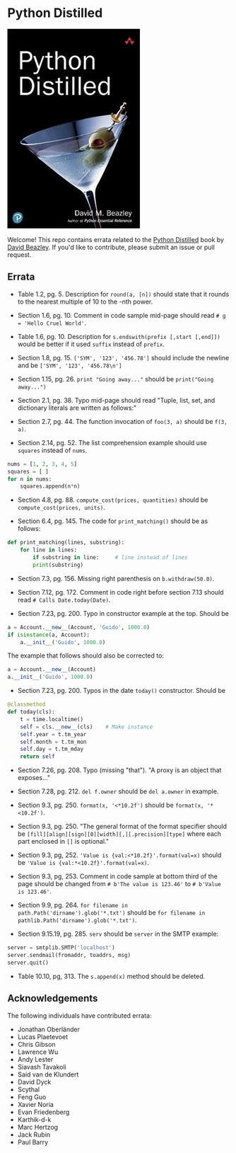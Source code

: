 # Python Distilled

![](images/cover.jpg)

Welcome!  This repo contains errata related to the [Python
Distilled](https://www.dabeaz.com/python-distilled) book by [David Beazley](https://www.dabeaz.com).
If you'd like to contribute, please submit an issue or pull request.

## Errata

* Table 1.2, pg. 5. Description for `round(a, [n])` should state that it rounds to the nearest multiple of 10 to the -nth power.

* Section 1.6, pg. 10.  Comment in code sample mid-page should read `# g = 'Hello Cruel World'`.

* Table 1.6, pg. 10. Description for `s.endswith(prefix [,start [,end]])` would be better if it used `suffix` instead
of `prefix`.

* Section 1.8, pg. 15.  `['SYM', '123', '456.78']` should include the newline and be `['SYM', '123', '456.78\n']`

* Section 1.15, pg. 26.  `print "Going away..."` should be `print("Going away...")`

* Section 2.1, pg. 38. Typo mid-page should read "Tuple, list, set, and dictionary literals are written as follows:"

* Section 2.7, pg. 44.  The function invocation of `foo(3, a)` should be `f(3, a)`.

* Section 2.14, pg. 52. The list comprehension example should use `squares` instead of `nums`.

```python
nums = [1, 2, 3, 4, 5]
squares = [ ]
for n in nums:
    squares.append(n*n)
```

* Section 4.8, pg. 88.  `compute_cost(prices, quantities)` should be `compute_cost(prices, units)`.

* Section 6.4, pg. 145.   The code for `print_matching()` should be as follows:

```python
def print_matching(lines, substring):
    for line in lines:
        if substring in line:     # line instead of lines
	    print(substring)
```

* Section 7.3, pg. 156.  Missing right parenthesis on `b.withdraw(50.0)`.

* Section 7.12, pg. 172. Comment in code right before section 7.13 should read
`# Calls Date.today(Date)`.

* Section 7.23, pg. 200.   Typo in constructor example at the top.  Should be

```python
a = Account.__new__(Account, 'Guido', 1000.0)
if isinstance(a, Account):
    a.__init__('Guido', 1000.0)
```

The example that follows should also be corrected to:

```python
a = Account.__new__(Account)
a.__init__('Guido', 1000.0)
```

* Section 7.23, pg. 200.   Typos in the date `today()` constructor.  Should be

```python
@classmethod
def today(cls):
    t = time.localtime()
    self = cls.__new__(cls)    # Make instance
    self.year = t.tm_year
    self.month = t.tm_mon
    self.day = t.tm_mday
    return self
```

* Section 7.26, pg. 208.  Typo (missing "that").  "A proxy is an object that exposes..."

* Section 7.28, pg. 212.   `del f.owner` should be `del a.owner` in example.

* Section 9.3, pg. 250. `format(x, '<*10.2f')` should be `format(x, '*<10.2f')`.

* Section 9.3, pg. 250.  "The general format of the format specifier should be `[fill][align][sign][0][width][,][.precision][type]` where each part enclosed in `[]` is optional."

* Section 9.3, pg, 252. `'Value is {val:<*10.2f}'.format(val=x)` should be `'Value is {val:*<10.2f}'.format(val=x)`.

* Section 9.3, pg, 253. Comment in code sample at bottom third of the page should be changed from `# b'The value is 123.46'` to `# b'Value is 123.46'`.

* Section 9.9, pg. 264. `for filename in path.Path('dirname').glob('*.txt')` should be `for filename in pathlib.Path('dirname').glob('*.txt')`.

* Section 9.15.19, pg. 285.  `serv` should be `server` in the SMTP example:

```python
server = smtplib.SMTP('localhost')
server.sendmail(fromaddr, toaddrs, msg)
server.quit()
```

* Table 10.10, pg, 313.  The `s.append(x)` method should be deleted.

## Acknowledgements

The following individuals have contributed errata:

* Jonathan Oberländer
* Lucas Plaetevoet
* Chris Gibson
* Lawrence Wu
* Andy Lester
* Siavash Tavakoli
* Said van de Klundert
* David Dyck
* Scythal
* Feng Guo
* Xavier Noria
* Evan Friedenberg
* Karthik-d-k
* Marc Hertzog
* Jack Rubin
* Paul Barry



